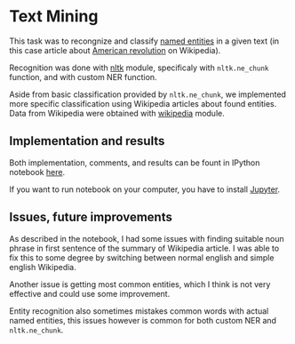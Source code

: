 # Text Mining

This task was to recongnize and classify [named entities](https://en.wikipedia.org/wiki/NER) in a given text (in this case article about [American revolution](https://simple.wikipedia.org/wiki/Americas) on Wikipedia).

Recognition was done with [nltk](http://www.nltk.org/) module, specificaly with `nltk.ne_chunk` function, and with custom NER function.

Aside from basic classification provided by `nltk.ne_chunk`, we implemented more specific classification using Wikipedia articles about found entities. Data from Wikipedia were obtained with [wikipedia](https://pypi.python.org/pypi/wikipedia/) module.

## Implementation and results

Both implementation, comments, and results can be fount in IPython notebook [here](https://github.com/ggljzr/mi-ddw/blob/master/Task%203%20-%20Text%20Mining/task3.ipynb).

If you want to run notebook on your computer, you have to install [Jupyter](http://jupyter.org/).

## Issues, future improvements

As described in the notebook, I had some issues with finding suitable noun phrase in first sentence of the summary of Wikipedia article. I was able to fix this to some degree by switching between normal english and simple english Wikipedia.

Another issue is getting most common entities, which I think is not very effective and could use some improvement.

Entity recognition also sometimes mistakes common words with actual named entities, this issues however is common for both custom NER and `nltk.ne_chunk`.